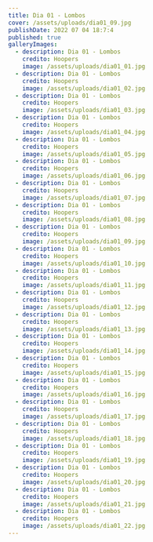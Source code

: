 ```yaml
---
title: Dia 01 - Lombos
cover: /assets/uploads/dia01_09.jpg
publishDate: 2022 07 04 18:7:4
published: true
galleryImages:
  - description: Dia 01 - Lombos
    credito: Hoopers
    image: /assets/uploads/dia01_01.jpg
  - description: Dia 01 - Lombos
    credito: Hoopers
    image: /assets/uploads/dia01_02.jpg
  - description: Dia 01 - Lombos
    credito: Hoopers
    image: /assets/uploads/dia01_03.jpg
  - description: Dia 01 - Lombos
    credito: Hoopers
    image: /assets/uploads/dia01_04.jpg
  - description: Dia 01 - Lombos
    credito: Hoopers
    image: /assets/uploads/dia01_05.jpg
  - description: Dia 01 - Lombos
    credito: Hoopers
    image: /assets/uploads/dia01_06.jpg
  - description: Dia 01 - Lombos
    credito: Hoopers
    image: /assets/uploads/dia01_07.jpg
  - description: Dia 01 - Lombos
    credito: Hoopers
    image: /assets/uploads/dia01_08.jpg
  - description: Dia 01 - Lombos
    credito: Hoopers
    image: /assets/uploads/dia01_09.jpg
  - description: Dia 01 - Lombos
    credito: Hoopers
    image: /assets/uploads/dia01_10.jpg
  - description: Dia 01 - Lombos
    credito: Hoopers
    image: /assets/uploads/dia01_11.jpg
  - description: Dia 01 - Lombos
    credito: Hoopers
    image: /assets/uploads/dia01_12.jpg
  - description: Dia 01 - Lombos
    credito: Hoopers
    image: /assets/uploads/dia01_13.jpg
  - description: Dia 01 - Lombos
    credito: Hoopers
    image: /assets/uploads/dia01_14.jpg
  - description: Dia 01 - Lombos
    credito: Hoopers
    image: /assets/uploads/dia01_15.jpg
  - description: Dia 01 - Lombos
    credito: Hoopers
    image: /assets/uploads/dia01_16.jpg
  - description: Dia 01 - Lombos
    credito: Hoopers
    image: /assets/uploads/dia01_17.jpg
  - description: Dia 01 - Lombos
    credito: Hoopers
    image: /assets/uploads/dia01_18.jpg
  - description: Dia 01 - Lombos
    credito: Hoopers
    image: /assets/uploads/dia01_19.jpg
  - description: Dia 01 - Lombos
    credito: Hoopers
    image: /assets/uploads/dia01_20.jpg
  - description: Dia 01 - Lombos
    credito: Hoopers
    image: /assets/uploads/dia01_21.jpg
  - description: Dia 01 - Lombos
    credito: Hoopers
    image: /assets/uploads/dia01_22.jpg
---
```

